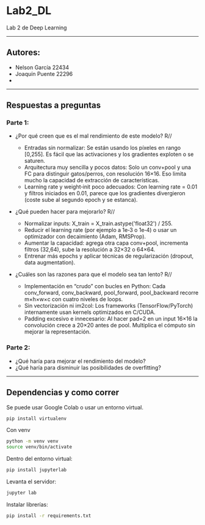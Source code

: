 # Lab2_DL
Lab 2 de Deep Learning

---

## Autores:

- Nelson García 22434
- Joaquín Puente 22296
- 
---

## Respuestas a preguntas

### Parte 1:

- ¿Por qué creen que es el mal rendimiento de este modelo?
  R//
   * Entradas sin normalizar: Se están usando los píxeles en rango [0,255]. Es fácil que las activaciones y los gradientes exploten o se saturen.
   * Arquitectura muy sencilla y pocos datos: Solo un conv+pool y una FC para distinguir gatos/perros, con resolución 16×16. Eso limita mucho la capacidad de extracción de características.  
   * Learning rate y weight‑init poco adecuados: Con learning rate = 0.01 y filtros iniciados en 0.01, parece que los gradientes divergieron (coste sube al segundo epoch y se estanca).

- ¿Qué pueden hacer para mejorarlo?
  R//
  * Normalizar inputs: X_train = X_train.astype('float32') / 255.
  * Reducir el learning rate (por ejemplo a 1e‑3 o 1e‑4) o usar un optimizador con decaimiento (Adam, RMSProp).
  * Aumentar la capacidad: agrega otra capa conv+pool, incrementa filtros (32,64), sube la resolución a 32×32 o 64×64.
  * Entrenar más epochs y aplicar técnicas de regularización (dropout, data augmentation).
  
- ¿Cuáles son las razones para que el modelo sea tan lento?
  R//
  * Implementación en “crudo” con bucles en Python: Cada conv_forward, conv_backward, pool_forward, pool_backward recorre m×h×w×c con cuatro niveles de loops.
  * Sin vectorización ni im2col: Los frameworks (TensorFlow/PyTorch) internamente usan kernels optimizados en C/CUDA.
  * Padding excesivo e innecesario: Al hacer pad=2 en un input 16×16 la convolución crece a 20×20 antes de pool. Multiplica el cómputo sin mejorar la representación.

### Parte 2:

- ¿Qué haría para mejorar el rendimiento del modelo?
- ¿Qué haría para disminuir las posibilidades de overfitting?

---

## Dependencias y como correr

Se puede usar Google Colab o usar un entorno virtual.

```bash
pip install virtualenv
```

Con venv

```bash
python -m venv venv
source venv/bin/activate
```

Dentro del entorno virtual:

```bash
pip install jupyterlab
```

Levanta el servidor:

```bash
jupyter lab
```

Instalar librerías:
```bash
pip install -r requirements.txt
```

